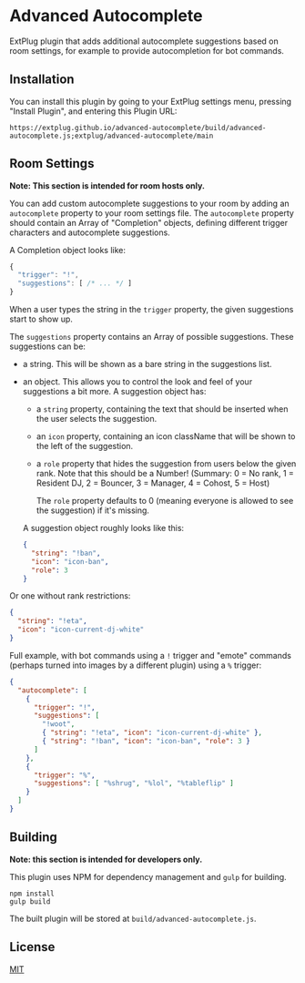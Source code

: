 Advanced Autocomplete
=====================

ExtPlug plugin that adds additional autocomplete suggestions based on room
settings, for example to provide autocompletion for bot commands.

## Installation

You can install this plugin by going to your ExtPlug settings menu, pressing
"Install Plugin", and entering this Plugin URL:

```
https://extplug.github.io/advanced-autocomplete/build/advanced-autocomplete.js;extplug/advanced-autocomplete/main
```

## Room Settings

**Note: This section is intended for room hosts only.**

You can add custom autocomplete suggestions to your room by adding an
`autocomplete` property to your room settings file. The `autocomplete` property
should contain an Array of "Completion" objects, defining different trigger
characters and autocomplete suggestions.

A Completion object looks like:

```javascript
{
  "trigger": "!",
  "suggestions": [ /* ... */ ]
}
```

When a user types the string in the `trigger` property, the given suggestions
start to show up.

The `suggestions` property contains an Array of possible suggestions. These
suggestions can be:

 * a string. This will be shown as a bare string in the suggestions list.
 * an object. This allows you to control the look and feel of your suggestions
   a bit more. A suggestion object has:

     * a `string` property, containing the text that should be inserted when the
       user selects the suggestion.
     * an `icon` property, containing an icon className that will be shown to
       the left of the suggestion.
     * a `role` property that hides the suggestion from users below the given
       rank. Note that this should be a Number! (Summary: 0 = No rank,
       1 = Resident DJ, 2 = Bouncer, 3 = Manager, 4 = Cohost, 5 = Host)

       The `role` property defaults to 0 (meaning everyone is allowed to see the
       suggestion) if it's missing.

   A suggestion object roughly looks like this:

   ```json
   {
     "string": "!ban",
     "icon": "icon-ban",
     "role": 3
   }
   ```

  Or one without rank restrictions:

  ```json
  {
    "string": "!eta",
    "icon": "icon-current-dj-white"
  }
  ```

Full example, with bot commands using a `!` trigger and "emote" commands
(perhaps turned into images by a different plugin) using a `%` trigger:

```json
{
  "autocomplete": [
    {
      "trigger": "!",
      "suggestions": [
        "!woot",
        { "string": "!eta", "icon": "icon-current-dj-white" },
        { "string": "!ban", "icon": "icon-ban", "role": 3 }
      ]
    },
    {
      "trigger": "%",
      "suggestions": [ "%shrug", "%lol", "%tableflip" ]
    }
  ]
}
```

## Building

**Note: this section is intended for developers only.**

This plugin uses NPM for dependency management and `gulp` for building.

```
npm install
gulp build
```

The built plugin will be stored at `build/advanced-autocomplete.js`.

## License

[MIT](./LICENSE)

